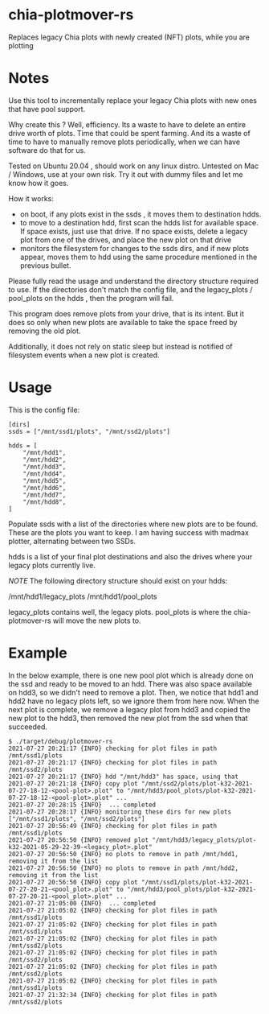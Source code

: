 # chia-plotmover-rs
Replaces legacy Chia plots with newly created (NFT) plots, while you are plotting

# Notes

Use this tool to incrementally replace your legacy Chia plots with new ones that have pool support.

Why create this ? Well, efficiency. Its a waste to have to delete an entire drive worth of plots. Time that could be spent farming. And its a waste of time to have to manually remove plots periodically, when we can have software do that for us.

Tested on Ubuntu 20.04 , should work on any linux distro. Untested on Mac / Windows, use at your own risk. Try it out with dummy files and let me know how it goes.

How it works:
 - on boot, if any plots exist in the ssds , it moves them to destination hdds.
 - to move to a destination hdd, first scan the hdds list for available space. If space exists, just use that drive. If no space exists, delete a legacy plot from one of the drives, and place the new plot on that drive
 - monitors the filesystem for changes to the ssds dirs, and if new plots appear, moves them to hdd using the same procedure mentioned in the previous bullet.

Please fully read the usage and understand the directory structure required to use.
If the directories don't match the config file, and the legacy_plots / pool_plots on the hdds , then the program will fail.

This program does remove plots from your drive, that is its intent.
But it does so only when new plots are available to take the space freed by removing the old plot.

Additionally, it does not rely on static sleep but instead is notified of filesystem events when a new plot is created.

# Usage

This is the config file:

```
[dirs]
ssds = ["/mnt/ssd1/plots", "/mnt/ssd2/plots"]

hdds = [
    "/mnt/hdd1",
    "/mnt/hdd2",
    "/mnt/hdd3",
    "/mnt/hdd4",
    "/mnt/hdd5",
    "/mnt/hdd6",
    "/mnt/hdd7",
    "/mnt/hdd8",
]
```

Populate ssds with a list of the directories where new plots are to be found. These are the plots you want to keep.
I am having success with madmax plotter, alternating between two SSDs.

hdds is a list of your final plot destinations and also the drives where your legacy plots currently live.

*NOTE* The following directory structure should exist on your hdds:

/mnt/hdd1/legacy_plots
/mnt/hdd1/pool_plots

legacy_plots contains well, the legacy plots.
pool_plots is where the chia-plotmover-rs will move the new plots to.

# Example

In the below example, there is one new pool plot which is already done on the ssd and ready to be moved to an hdd.
There was also space available on hdd3, so we didn't need to remove a plot.
Then, we notice that hdd1 and hdd2 have no legacy plots left, so we ignore them from here now.
When the next plot is complete, we remove a legacy plot from hdd3 and copied the new plot to the hdd3, then removed the new plot from the ssd when that succeeded.


```
$ ./target/debug/plotmover-rs 
2021-07-27 20:21:17 {INFO} checking for plot files in path /mnt/ssd1/plots
2021-07-27 20:21:17 {INFO} checking for plot files in path /mnt/ssd2/plots
2021-07-27 20:21:17 {INFO} hdd "/mnt/hdd3" has space, using that
2021-07-27 20:21:18 {INFO} copy plot "/mnt/ssd2/plots/plot-k32-2021-07-27-18-12-<pool-plot>.plot" to "/mnt/hdd3/pool_plots/plot-k32-2021-07-27-18-12-<pool-plot>.plot" ... 
2021-07-27 20:28:15 {INFO}  ... completed
2021-07-27 20:28:17 {INFO} monitoring these dirs for new plots ["/mnt/ssd1/plots", "/mnt/ssd2/plots"]
2021-07-27 20:56:49 {INFO} checking for plot files in path /mnt/ssd1/plots
2021-07-27 20:56:50 {INFO} removed plot "/mnt/hdd3/legacy_plots/plot-k32-2021-05-29-22-39-<legacy_plot>.plot"
2021-07-27 20:56:50 {INFO} no plots to remove in path /mnt/hdd1, removing it from the list
2021-07-27 20:56:50 {INFO} no plots to remove in path /mnt/hdd2, removing it from the list
2021-07-27 20:56:50 {INFO} copy plot "/mnt/ssd1/plots/plot-k32-2021-07-27-20-21-<pool_plot>.plot" to "/mnt/hdd3/pool_plots/plot-k32-2021-07-27-20-21-<pool_plot>.plot" ... 
2021-07-27 21:05:00 {INFO}  ... completed
2021-07-27 21:05:02 {INFO} checking for plot files in path /mnt/ssd1/plots
2021-07-27 21:05:02 {INFO} checking for plot files in path /mnt/ssd1/plots
2021-07-27 21:05:02 {INFO} checking for plot files in path /mnt/ssd2/plots
2021-07-27 21:05:02 {INFO} checking for plot files in path /mnt/ssd2/plots
2021-07-27 21:05:02 {INFO} checking for plot files in path /mnt/ssd2/plots
2021-07-27 21:05:02 {INFO} checking for plot files in path /mnt/ssd1/plots
2021-07-27 21:32:34 {INFO} checking for plot files in path /mnt/ssd2/plots
```
